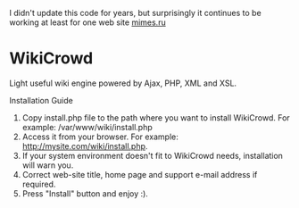 I didn't update this code for years, but surprisingly it continues to be working at least for one web site [mimes.ru](https://mimes.ru/)

# WikiCrowd
Light useful wiki engine powered by Ajax, PHP, XML and XSL.

Installation Guide
1. Copy install.php file to the path where you want to install WikiCrowd. For example: /var/www/wiki/install.php
2. Access it from your browser. For example: http://mysite.com/wiki/install.php.
3. If your system environment doesn't fit to WikiCrowd needs, installation will warn you.
4. Correct web-site title, home page and support e-mail address if required.
5. Press "Install" button and enjoy :).
